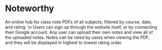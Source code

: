 # Noteworthy

An online hub for class note PDFs of all subjects, filtered by course, date, and rating. \n
Users can sign up through the website itself, or by connecting their Google account.
Any user can upload their own notes and view all of the uploaded notes.
Notes can be rated by users when viewing the PDF, and they will be displayed in highest to lowest rating order.

